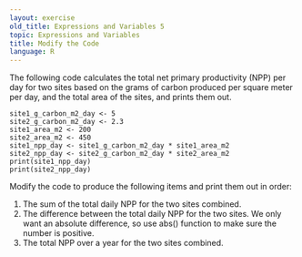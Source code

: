 ```yaml
---
layout: exercise
old_title: Expressions and Variables 5
topic: Expressions and Variables
title: Modify the Code
language: R
---
```


The following code calculates the total net primary productivity (NPP)
per day for two sites based on the grams of carbon produced per square
meter per day, and the total area of the sites, and prints them out.

```
site1_g_carbon_m2_day <- 5
site2_g_carbon_m2_day <- 2.3
site1_area_m2 <- 200
site2_area_m2 <- 450
site1_npp_day <- site1_g_carbon_m2_day * site1_area_m2
site2_npp_day <- site2_g_carbon_m2_day * site2_area_m2
print(site1_npp_day)
print(site2_npp_day)
```

Modify the code to produce the following items and print them out in
order:

1.  The sum of the total daily NPP for the two sites combined.
2.  The difference between the total daily NPP for the two sites. We only want
    an absolute difference, so use abs() function to make sure the
    number is positive.
3.  The total NPP over a year for the two sites combined.

